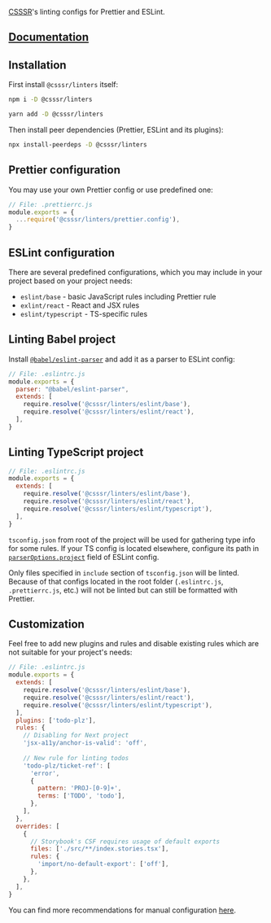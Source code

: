 [CSSSR](https://csssr.com)'s linting configs for Prettier and ESLint.

## [Documentation](https://csssr.github.io/linters/)

## Installation

First install `@csssr/linters` itself:
```bash
npm i -D @csssr/linters

yarn add -D @csssr/linters
```

Then install peer dependencies (Prettier, ESLint and its plugins):
```bash
npx install-peerdeps -D @csssr/linters
```

## Prettier configuration

You may use your own Prettier config or use predefined one:

```js
// File: .prettierrc.js
module.exports = {
  ...require('@csssr/linters/prettier.config'),
}
```

## ESLint configuration

There are several predefined configurations, which you may include in your project based on your project needs:
* `eslint/base` - basic JavaScript rules including Prettier rule
* `exlint/react` - React and JSX rules
* `eslint/typescript` - TS-specific rules

## Linting Babel project

Install [`@babel/eslint-parser`](https://github.com/babel/babel/tree/main/eslint/babel-eslint-parser#installation) and add it as a parser to ESLint config:
```js
// File: .eslintrc.js
module.exports = {
  parser: "@babel/eslint-parser",
  extends: [
    require.resolve('@csssr/linters/eslint/base'),
    require.resolve('@csssr/linters/eslint/react'),
  ],
}
```

## Linting TypeScript project

```js
// File: .eslintrc.js
module.exports = {
  extends: [
    require.resolve('@csssr/linters/eslint/base'),
    require.resolve('@csssr/linters/eslint/react'),
    require.resolve('@csssr/linters/eslint/typescript'),
  ],
}
```

`tsconfig.json` from root of the project will be used for gathering type info for some rules. If your TS config is located elsewhere, configure its path in [`parserOptions.project`](https://github.com/typescript-eslint/typescript-eslint/tree/master/packages/parser#parseroptionsproject) field of ESLint config.

Only files specified in `include` section of `tsconfig.json` will be linted. Because of that configs located in the root folder (`.eslintrc.js`, `.prettierrc.js`, etc.) will not be linted but can still be formatted with Prettier.

## Customization

Feel free to add new plugins and rules and disable existing rules which are not suitable for your project's needs:

```js
// File: .eslintrc.js
module.exports = {
  extends: [
    require.resolve('@csssr/linters/eslint/base'),
    require.resolve('@csssr/linters/eslint/react'),
    require.resolve('@csssr/linters/eslint/typescript'),
  ],
  plugins: ['todo-plz'],
  rules: {
    // Disabling for Next project
    'jsx-a11y/anchor-is-valid': 'off',
    
    // New rule for linting todos
    'todo-plz/ticket-ref': [
      'error',
      {
        pattern: 'PROJ-[0-9]+',
        terms: ['TODO', 'todo'],
      },
    ],
  },
  overrides: [
    {
      // Storybook's CSF requires usage of default exports
      files: ['./src/**/index.stories.tsx'],
      rules: {
        'import/no-default-export': ['off'],
      },
    },
  ],
}
```

You can find more recommendations for manual configuration [here](https://csssr.github.io/linters/recommendations.html).
